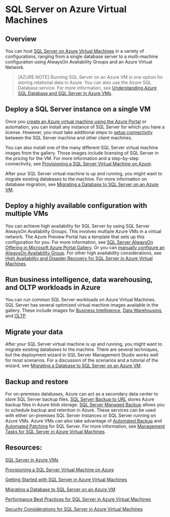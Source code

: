 <properties 
	pageTitle="SQL Server on Azure Virtual Machines" 
	description="This article provides an overview of SQL Server hosted on Azure IaaS Virtual Machines. This includes links to depth content." 
	services="virtual-machines" 
	documentationCenter="" 
	authors="rothja" 
	manager="jeffreyg"
	editor=""/>

<tags
	ms.service="virtual-machines"
	ms.devlang="na"
	ms.topic="article"
	ms.tgt_pltfrm="vm-windows-sql-server"
	ms.workload="infrastructure-services" 
	ms.date="07/17/2015"
	ms.author="jroth"/>

# SQL Server on Azure Virtual Machines

## Overview
You can host [SQL Server on Azure Virtual Machines][sqlvmlanding] in a variety of configurations, ranging from a single database server to a multi-machine configuration using AlwaysOn Availability Groups and an Azure Virtual Network.

> [AZURE.NOTE] Running SQL Server on an Azure VM is one option for storing relational data in Azure. You can also use the Azure SQL Database service. For more information, see [Understanding Azure SQL Database and SQL Server in Azure VMs][sqldbcompared].
 
## Deploy a SQL Server instance on a single VM
Once you [create an Azure virtual machine using the Azure Portal][createvmportal] or automation, you can install any instance of SQL Server for which you have a license. However, you must take additional steps to [setup connectivity][setupconnectivity] between the SQL Server machine and other client machines.
 
You can also install one of the many different SQL Server virtual machine images from the gallery. Those images include licensing of SQL Server in the pricing for the VM. For more information and a step-by-step connectivity, see [Provisioning a SQL Server Virtual Machine on Azure][provisionsqlvm].

After your SQL Server virtual machine is up and running, you might want to migrate existing databases to the machine. For more information on database migration, see [Migrating a Database to SQL Server on an Azure VM](virtual-machines-migrate-onpremises-database.md).

## Deploy a highly available configuration with multiple VMs
You can achieve high availability for SQL Server by using SQL Server AlwaysOn Availability Groups. This involves multiple Azure VMs in a virtual network. The Azure Preview Portal has a template that sets up this configuration for you. For more information, see [SQL Server AlwaysOn Offering in Microsoft Azure Portal Gallery][sqlalwaysonportal]. Or you can [manually configure an AlwaysOn Availability Group][sqlalwaysonmanual]. For other high availability considerations, see [High Availability and Disaster Recovery for SQL Server in Azure Virtual Machines][sqlhadr].

## Run business intelligence, data warehousing, and OLTP workloads in Azure   
You can run common SQL Server workloads on Azure Virtual Machines. SQL Server has several optimized virtual machine images available in the gallery. These include images for [Business Intelligence][sqlbi], [Data Warehousing][sqldw], and [OLTP][sqloltp].

## Migrate your data
After your SQL Server virtual machine is up and running, you might want to migrate existing databases to the machine. There are several techniques, but the deployment wizard in SQL Server Management Studio works well for most scenarios. For a discussion of the scenarios and a tutorial of the wizard, see [Migrating a Database to SQL Server on an Azure VM](virtual-machines-migrate-onpremises-database.md).

## Backup and restore
For on-premises databases, Azure can act as a secondary data center to store SQL Server backup files. [SQL Server Backup to URL][backupurl] stores Azure backup files in Azure blob storage. [SQL Server Managed Backup][managedbackup] allows you to schedule backup and retention in Azure. These services can be used with either on-premises SQL Server instances or SQL Server running on Azure VMs. Azure VMs can also take advantage of [Automated Backup][autobackup] and [Automated Patching][autopatching] for SQL Server. For more information, see [Management Tasks for SQL Server in Azure Virtual Machines][managementtasks].

## Resources:
[SQL Server in Azure VMs][sqlmsdnlanding]

[Provisioning a SQL Server Virtual Machine on Azure][provisionsqlvm]

[Getting Started with SQL Server in Azure Virtual Machines][sqlvmgetstarted] 

[Migrating a Database to SQL Server on an Azure VM](virtual-machines-migrate-onpremises-database.md)

[Performance Best Practices for SQL Server in Azure Virtual Machines][sqlperf] 

[Security Considerations for SQL Server in Azure Virtual Machines][sqlsecurity] 

  [sqlvmlanding]: http://azure.microsoft.com/services/virtual-machines/sql-server/
  [sqldbcompared]: http://azure.microsoft.com/documentation/articles/data-management-azure-sql-database-and-sql-server-iaas
  [createvmportal]: http://azure.microsoft.com/documentation/articles/virtual-machines-windows-tutorial/
  [setupconnectivity]: https://msdn.microsoft.com/library/azure/dn133152.aspx
  [provisionsqlvm]: http://azure.microsoft.com/documentation/articles/virtual-machines-provision-sql-server/
  [sqlalwaysonportal]: http://go.microsoft.com/fwlink/?LinkId=526941
  [sqlalwaysonmanual]: https://msdn.microsoft.com/library/azure/dn249504.aspx
  [sqlhadr]: https://msdn.microsoft.com/library/azure/jj870962.aspx
  [sqlbi]: https://msdn.microsoft.com/library/azure/jj992719.aspx
  [sqldw]: https://msdn.microsoft.com/library/azure/dn387396.aspx
  [sqloltp]: https://msdn.microsoft.com/library/azure/eb0188e2-5569-48ff-b92c-1f6c0bf79620#about
  [migratesql]: https://msdn.microsoft.com/library/azure/dn133142.aspx
  [backupurl]: https://msdn.microsoft.com/library/dn435916(v=sql.120).aspx
  [managedbackup]: https://msdn.microsoft.com/library/dn449496.aspx
  [autobackup]: https://msdn.microsoft.com/library/azure/dn906091.aspx
  [autopatching]: https://msdn.microsoft.com/library/azure/dn961166.aspx
  [managementtasks]: https://msdn.microsoft.com/library/azure/dn906886.aspx
  [sqlmsdnlanding]: https://msdn.microsoft.com/library/azure/jj823132.aspx
  [sqlvmgetstarted]: https://msdn.microsoft.com/library/azure/dn133151.aspx
  [sqlperf]: https://msdn.microsoft.com/library/azure/dn133149.aspx
  [sqlsecurity]: https://msdn.microsoft.com/library/azure/dn133147.aspx
  [technicalarticles]: https://msdn.microsoft.com/library/azure/dn248435.aspx 